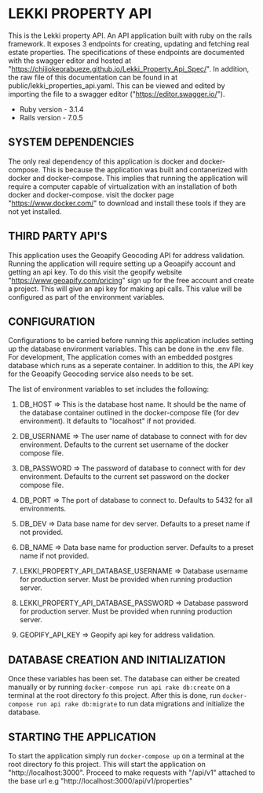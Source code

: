 # LEKKI PROPERTY API

This is the Lekki property API. An API application built with ruby on the rails framework. It exposes 3 endpoints for creating, updating and fetching real estate properties. The specifications of these endpoints are documented with the swagger editor and hosted at "https://chijiokeorabueze.github.io/Lekki_Property_Api_Spec/". In addition, the raw file of this documentation can be found in at public/lekki_properties_api.yaml. This can be viewed and edited by importing the file to a swagger editor ("https://editor.swagger.io/").


* Ruby version - 3.1.4
* Rails version - 7.0.5

## SYSTEM DEPENDENCIES

The only real dependency of this application is docker and docker-compose. This is because the application was built and contanerized with docker and docker-compose.  This implies that running the application will require a computer capable of virtualization with an installation of both docker and docker-compose. visit the docker page "https://www.docker.com/" to download and install these tools if they are not yet installed.   

## THIRD PARTY API'S

This application uses the Geoapify Geocoding API for address validation. Running the application will require setting up a Geoapify account and getting an api key. To do this visit the geopify website "https://www.geoapify.com/pricing" sign up for the free account and create a project. This will give an api key for making api calls. This value will be configured as part of the environment variables.

## CONFIGURATION

Configurations to be carried before running this application includes setting up the database environment variables. This can be done in the .env file. For development, The application comes with an embedded postgres database which runs as a seperate container. In addition to this, the API key for the Geoapify Geocoding service also needs to be set.

The list of environment variables to set includes the following:

1. DB_HOST => This is the database host name. It should be the name of the database container outlined in the docker-compose file (for dev environment). It defaults to "localhost" if not provided.

2. DB_USERNAME => The user name of database to connect with for dev environment. Defaults to the current set username of the docker compose file.

3. DB_PASSWORD => The password of database to connect with for dev environment. Defaults to the current set password on the docker compose file.

4. DB_PORT => The port of database to connect to. Defaults to 5432 for all environments.

5. DB_DEV => Data base name for dev server. Defaults to a preset name if not provided.

6. DB_NAME => Data base name for production server. Defaults to a preset name if not provided.

7. LEKKI_PROPERTY_API_DATABASE_USERNAME => Database username for production server. Must be provided when running production server.

8. LEKKI_PROPERTY_API_DATABASE_PASSWORD => Database password for production server. Must be provided when running production server.

9. GEOPIFY_API_KEY => Geopify api key for address validation.


## DATABASE CREATION AND INITIALIZATION

Once these variables has been set. The database can either be created manually or by running ```docker-compose run api rake db:create``` on a terminal at the root directory fo this project. After this is done, run ```docker-compose run api rake db:migrate``` to run data migrations and initialize the database.


## STARTING THE APPLICATION

To start the application simply run ```docker-compose up``` on a terminal at the root directory fo this project. This will start the application on "http://localhost:3000".
Proceed to make requests with "/api/v1" attached to the base url e.g "http://localhost:3000/api/v1/properties"